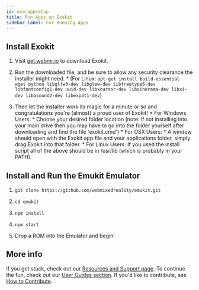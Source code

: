 ```yaml
---
id: userappsetup 
title: Run Apps on Exokit 
sidebar_label: For Running Apps 
---
```


## Install Exokit

1. Visit [get.webmr.io](https://get.webmr.io/) to download Exokit.         

2. Run the downloaded file, and be sure to allow any security clearance the installer might need.
        * (For Linux: `apt-get install build-essential wget python libglfw3-dev libglew-dev libfreetype6-dev libfontconfig1-dev uuid-dev libxcursor-dev libxinerama-dev libxi-dev libasound2-dev libexpat1-dev`)

3. Then let the installer work its magic for a minute or so and congratulations you're (almost) a proud user of Exokit!
        * For Windows Users:
                * Choose your desired folder location (note: if not installing into your main drive then you may have to go into the folder yourself after downloading and find the file 'exokit.cmd')
        * For OSX Users:
                * A window should open with the Exokit app file and your applications folder, simply drag Exokit into that folder.
        * For Linux Users:
If you used the install script all of the above should be in /usr/lib (which is probably in your PATH).


## Install and Run the Emukit Emulator

1. `git clone https://github.com/webmixedreality/emukit.git`

2. `cd emukit` 

3. `npm install` 

4. `npm start`

5. Drop a ROM into the Emulator and begin!

## More info

If you get stuck, check out our [Resources and Support page](Support.md). To continue the fun, check out our [User Guides section](opensite.html). If you'd like to contribute, see [How to Contribute](contribute.md).

